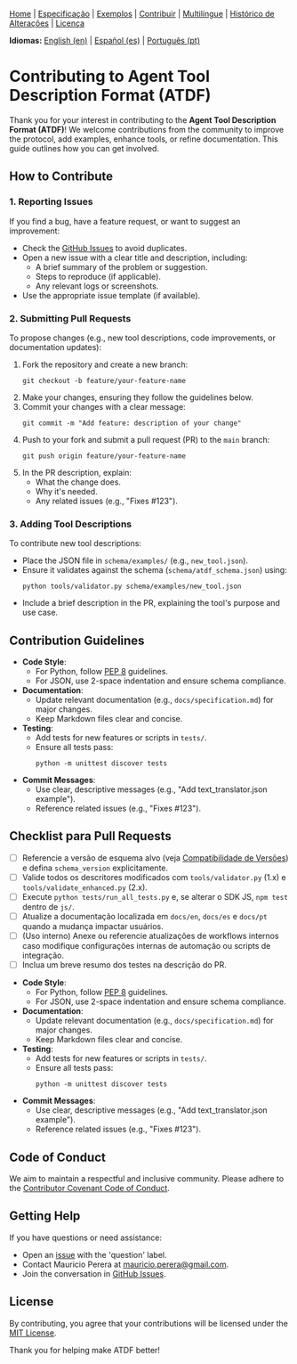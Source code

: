 [Home](index.md) | [Especificação](specification.md) | [Exemplos](examples.md) | [Contribuir](contributing.md) | [Multilíngue](multilingual.md) | [Histórico de Alterações](changelog.md) | [Licença](license.md)

**Idiomas:** [English (en)](../en/contributing.md) | [Español (es)](../es/contributing.md) | [Português (pt)](contributing.md)

# Contributing to Agent Tool Description Format (ATDF)

Thank you for your interest in contributing to the **Agent Tool Description Format (ATDF)**! We welcome contributions from the community to improve the protocol, add examples, enhance tools, or refine documentation. This guide outlines how you can get involved.

## How to Contribute

### 1. Reporting Issues
If you find a bug, have a feature request, or want to suggest an improvement:
- Check the [GitHub Issues](https://github.com/MauricioPerera/agent-tool-description-format/issues) to avoid duplicates.
- Open a new issue with a clear title and description, including:
  - A brief summary of the problem or suggestion.
  - Steps to reproduce (if applicable).
  - Any relevant logs or screenshots.
- Use the appropriate issue template (if available).

### 2. Submitting Pull Requests
To propose changes (e.g., new tool descriptions, code improvements, or documentation updates):
1. Fork the repository and create a new branch:
   ```
   git checkout -b feature/your-feature-name
   ```
2. Make your changes, ensuring they follow the guidelines below.
3. Commit your changes with a clear message:
   ```
   git commit -m "Add feature: description of your change"
   ```
4. Push to your fork and submit a pull request (PR) to the `main` branch:
   ```
   git push origin feature/your-feature-name
   ```
5. In the PR description, explain:
   - What the change does.
   - Why it's needed.
   - Any related issues (e.g., "Fixes #123").

### 3. Adding Tool Descriptions
To contribute new tool descriptions:
- Place the JSON file in `schema/examples/` (e.g., `new_tool.json`).
- Ensure it validates against the schema (`schema/atdf_schema.json`) using:
  ```
  python tools/validator.py schema/examples/new_tool.json
  ```
- Include a brief description in the PR, explaining the tool's purpose and use case.

## Contribution Guidelines
- **Code Style**:
  - For Python, follow [PEP 8](https://www.python.org/dev/peps/pep-0008/) guidelines.
  - For JSON, use 2-space indentation and ensure schema compliance.
- **Documentation**:
  - Update relevant documentation (e.g., `docs/specification.md`) for major changes.
  - Keep Markdown files clear and concise.
- **Testing**:
  - Add tests for new features or scripts in `tests/`.
  - Ensure all tests pass:
    ```
    python -m unittest discover tests
    ```
- **Commit Messages**:
  - Use clear, descriptive messages (e.g., "Add text_translator.json example").
  - Reference related issues (e.g., "Fixes #123").

## Checklist para Pull Requests
- [ ] Referencie a versão de esquema alvo (veja [Compatibilidade de Versões](version_compatibility.md)) e defina `schema_version` explicitamente.
- [ ] Valide todos os descritores modificados com `tools/validator.py` (1.x) e `tools/validate_enhanced.py` (2.x).
- [ ] Execute `python tests/run_all_tests.py` e, se alterar o SDK JS, `npm test` dentro de `js/`.
- [ ] Atualize a documentação localizada em `docs/en`, `docs/es` e `docs/pt` quando a mudança impactar usuários.
- [ ] (Uso interno) Anexe ou referencie atualizações de workflows internos caso modifique configurações internas de automação ou scripts de integração.
- [ ] Inclua um breve resumo dos testes na descrição do PR.
- **Code Style**:
  - For Python, follow [PEP 8](https://www.python.org/dev/peps/pep-0008/) guidelines.
  - For JSON, use 2-space indentation and ensure schema compliance.
- **Documentation**:
  - Update relevant documentation (e.g., `docs/specification.md`) for major changes.
  - Keep Markdown files clear and concise.
- **Testing**:
  - Add tests for new features or scripts in `tests/`.
  - Ensure all tests pass:
    ```
    python -m unittest discover tests
    ```
- **Commit Messages**:
  - Use clear, descriptive messages (e.g., "Add text_translator.json example").
  - Reference related issues (e.g., "Fixes #123").

## Code of Conduct
We aim to maintain a respectful and inclusive community. Please adhere to the [Contributor Covenant Code of Conduct](https://www.contributor-covenant.org/version/2/0/code_of_conduct/).

## Getting Help
If you have questions or need assistance:
- Open an [issue](https://github.com/MauricioPerera/agent-tool-description-format/issues) with the 'question' label.
- Contact Mauricio Perera at [mauricio.perera@gmail.com](mailto:mauricio.perera@gmail.com).
- Join the conversation in [GitHub Issues](https://github.com/MauricioPerera/agent-tool-description-format/issues).

## License
By contributing, you agree that your contributions will be licensed under the [MIT License](../../LICENSE).

Thank you for helping make ATDF better!
